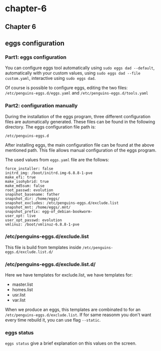 # chapter-6

## Chapter 6

## eggs configuration

### Part1: eggs configuration

You can configure eggs tool automatically using `sudo eggs dad --default`, automatically with your custom values, using `sudo eggs dad --file custom.yaml`, interactive using `sudo eggs dad`.

Of course is possible to configure eggs, editing the two files: `/etc/penguins-eggs.d/eggs.yaml` and `/etc/penguins-eggs.d/tools.yaml`

### Part2: configuration manually

During the installation of the eggs program, three different configuration files are automatically generated. These files can be found in the following directory. The eggs configuration file path is:&#x20;

```
/etc/penguins-eggs.d
```

After installing eggs, the main configuration file can be found at the above mentioned path. This file allows manual configuration of the eggs program.

The used values from `eggs.yaml` file are the follows:

```
force_installer: false
initrd_img: /boot/initrd.img-6.8.8-1-pve
make_efi: true
make_isohybrid: true
make_md5sum: false
root_passwd: evolution
snapshot_basename: father
snapshot_dir: /home/eggs/
snapshot_excludes: /etc/penguins-eggs.d/exclude.list
snapshot_mnt: /home/eggs/.mnt/
snapshot_prefix: egg-of_debian-bookworm-
user_opt: live
user_opt_passwd: evolution
vmlinuz: /boot/vmlinuz-6.8.8-1-pve
```

### /etc/penguins-eggs.d/exclude.list

This file is build from templates inside `/etc/penguins-eggs.d/exclude.list.d/`

### /etc/penguins-eggs.d/exclude.list.d/

Here we have templates for exclude.list, we have templates for:

* master.list
* homes.list
* usr.list
* var.list

When we produce an eggs, this templates are combinated to for an `/etc/penguins-eggs.d/exclude.list`. If for same reasonm you don't want every time rebuild it, you can use flag `--static`.

### eggs status

`eggs status` give a brief explanation on this values on the screen.
